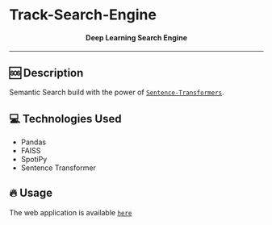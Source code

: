# Track-Search-Engine

<h4 align="center">
  Deep Learning Search Engine
</h4>

---
## 🆘 Description

Semantic Search build with the power of [`Sentence-Transformers`](https://huggingface.co/sentence-transformers/msmarco-MiniLM-L-12-v3).

## 💻 Technologies Used
- Pandas
- FAISS
- SpotiPy
- Sentence Transformer

## 🔥 Usage
The web application is available [`here`](https://huggingface.co/spaces/thiago-osorio/track-search-engine)